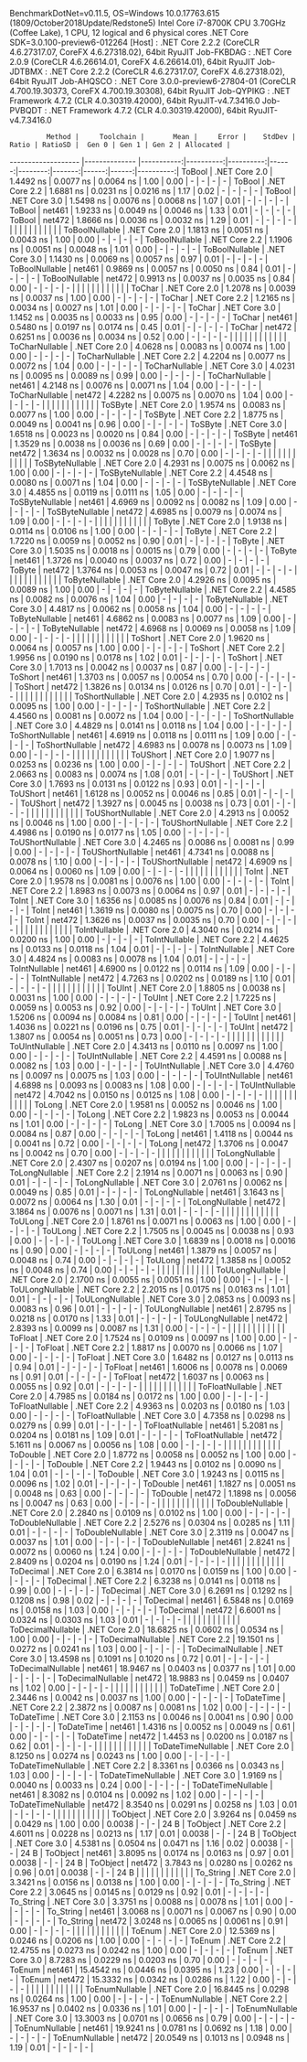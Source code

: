 
BenchmarkDotNet=v0.11.5, OS=Windows 10.0.17763.615 (1809/October2018Update/Redstone5)
Intel Core i7-8700K CPU 3.70GHz (Coffee Lake), 1 CPU, 12 logical and 6 physical cores
.NET Core SDK=3.0.100-preview6-012264
  [Host]     : .NET Core 2.2.2 (CoreCLR 4.6.27317.07, CoreFX 4.6.27318.02), 64bit RyuJIT
  Job-FKBDAG : .NET Core 2.0.9 (CoreCLR 4.6.26614.01, CoreFX 4.6.26614.01), 64bit RyuJIT
  Job-JDTBMX : .NET Core 2.2.2 (CoreCLR 4.6.27317.07, CoreFX 4.6.27318.02), 64bit RyuJIT
  Job-AHQSCO : .NET Core 3.0.0-preview6-27804-01 (CoreCLR 4.700.19.30373, CoreFX 4.700.19.30308), 64bit RyuJIT
  Job-QYPIKG : .NET Framework 4.7.2 (CLR 4.0.30319.42000), 64bit RyuJIT-v4.7.3416.0
  Job-PVBQDT : .NET Framework 4.7.2 (CLR 4.0.30319.42000), 64bit RyuJIT-v4.7.3416.0


             Method |     Toolchain |       Mean |     Error |    StdDev | Ratio | RatioSD |  Gen 0 | Gen 1 | Gen 2 | Allocated |
------------------- |-------------- |-----------:|----------:|----------:|------:|--------:|-------:|------:|------:|----------:|
             ToBool | .NET Core 2.0 |  1.4492 ns | 0.0077 ns | 0.0064 ns |  1.00 |    0.00 |      - |     - |     - |         - |
             ToBool | .NET Core 2.2 |  1.6881 ns | 0.0231 ns | 0.0216 ns |  1.17 |    0.02 |      - |     - |     - |         - |
             ToBool | .NET Core 3.0 |  1.5498 ns | 0.0076 ns | 0.0068 ns |  1.07 |    0.01 |      - |     - |     - |         - |
             ToBool |        net461 |  1.9233 ns | 0.0049 ns | 0.0046 ns |  1.33 |    0.01 |      - |     - |     - |         - |
             ToBool |        net472 |  1.8666 ns | 0.0036 ns | 0.0032 ns |  1.29 |    0.01 |      - |     - |     - |         - |
                    |               |            |           |           |       |         |        |       |       |           |
     ToBoolNullable | .NET Core 2.0 |  1.1813 ns | 0.0051 ns | 0.0043 ns |  1.00 |    0.00 |      - |     - |     - |         - |
     ToBoolNullable | .NET Core 2.2 |  1.1906 ns | 0.0051 ns | 0.0048 ns |  1.01 |    0.00 |      - |     - |     - |         - |
     ToBoolNullable | .NET Core 3.0 |  1.1430 ns | 0.0069 ns | 0.0057 ns |  0.97 |    0.01 |      - |     - |     - |         - |
     ToBoolNullable |        net461 |  0.9869 ns | 0.0057 ns | 0.0050 ns |  0.84 |    0.01 |      - |     - |     - |         - |
     ToBoolNullable |        net472 |  0.9913 ns | 0.0037 ns | 0.0035 ns |  0.84 |    0.00 |      - |     - |     - |         - |
                    |               |            |           |           |       |         |        |       |       |           |
             ToChar | .NET Core 2.0 |  1.2078 ns | 0.0039 ns | 0.0037 ns |  1.00 |    0.00 |      - |     - |     - |         - |
             ToChar | .NET Core 2.2 |  1.2165 ns | 0.0034 ns | 0.0027 ns |  1.01 |    0.00 |      - |     - |     - |         - |
             ToChar | .NET Core 3.0 |  1.1452 ns | 0.0035 ns | 0.0033 ns |  0.95 |    0.00 |      - |     - |     - |         - |
             ToChar |        net461 |  0.5480 ns | 0.0197 ns | 0.0174 ns |  0.45 |    0.01 |      - |     - |     - |         - |
             ToChar |        net472 |  0.6251 ns | 0.0036 ns | 0.0034 ns |  0.52 |    0.00 |      - |     - |     - |         - |
                    |               |            |           |           |       |         |        |       |       |           |
     ToCharNullable | .NET Core 2.0 |  4.0628 ns | 0.0083 ns | 0.0074 ns |  1.00 |    0.00 |      - |     - |     - |         - |
     ToCharNullable | .NET Core 2.2 |  4.2204 ns | 0.0077 ns | 0.0072 ns |  1.04 |    0.00 |      - |     - |     - |         - |
     ToCharNullable | .NET Core 3.0 |  4.0231 ns | 0.0095 ns | 0.0089 ns |  0.99 |    0.00 |      - |     - |     - |         - |
     ToCharNullable |        net461 |  4.2148 ns | 0.0076 ns | 0.0071 ns |  1.04 |    0.00 |      - |     - |     - |         - |
     ToCharNullable |        net472 |  4.2282 ns | 0.0075 ns | 0.0070 ns |  1.04 |    0.00 |      - |     - |     - |         - |
                    |               |            |           |           |       |         |        |       |       |           |
            ToSByte | .NET Core 2.0 |  1.9574 ns | 0.0083 ns | 0.0077 ns |  1.00 |    0.00 |      - |     - |     - |         - |
            ToSByte | .NET Core 2.2 |  1.8775 ns | 0.0049 ns | 0.0041 ns |  0.96 |    0.00 |      - |     - |     - |         - |
            ToSByte | .NET Core 3.0 |  1.6518 ns | 0.0023 ns | 0.0020 ns |  0.84 |    0.00 |      - |     - |     - |         - |
            ToSByte |        net461 |  1.3529 ns | 0.0038 ns | 0.0036 ns |  0.69 |    0.00 |      - |     - |     - |         - |
            ToSByte |        net472 |  1.3634 ns | 0.0032 ns | 0.0028 ns |  0.70 |    0.00 |      - |     - |     - |         - |
                    |               |            |           |           |       |         |        |       |       |           |
    ToSByteNullable | .NET Core 2.0 |  4.2931 ns | 0.0075 ns | 0.0062 ns |  1.00 |    0.00 |      - |     - |     - |         - |
    ToSByteNullable | .NET Core 2.2 |  4.4548 ns | 0.0080 ns | 0.0071 ns |  1.04 |    0.00 |      - |     - |     - |         - |
    ToSByteNullable | .NET Core 3.0 |  4.4855 ns | 0.0119 ns | 0.0111 ns |  1.05 |    0.00 |      - |     - |     - |         - |
    ToSByteNullable |        net461 |  4.6969 ns | 0.0092 ns | 0.0082 ns |  1.09 |    0.00 |      - |     - |     - |         - |
    ToSByteNullable |        net472 |  4.6985 ns | 0.0079 ns | 0.0074 ns |  1.09 |    0.00 |      - |     - |     - |         - |
                    |               |            |           |           |       |         |        |       |       |           |
             ToByte | .NET Core 2.0 |  1.9138 ns | 0.0114 ns | 0.0106 ns |  1.00 |    0.00 |      - |     - |     - |         - |
             ToByte | .NET Core 2.2 |  1.7220 ns | 0.0059 ns | 0.0052 ns |  0.90 |    0.01 |      - |     - |     - |         - |
             ToByte | .NET Core 3.0 |  1.5035 ns | 0.0018 ns | 0.0015 ns |  0.79 |    0.00 |      - |     - |     - |         - |
             ToByte |        net461 |  1.3726 ns | 0.0040 ns | 0.0037 ns |  0.72 |    0.00 |      - |     - |     - |         - |
             ToByte |        net472 |  1.3764 ns | 0.0053 ns | 0.0047 ns |  0.72 |    0.01 |      - |     - |     - |         - |
                    |               |            |           |           |       |         |        |       |       |           |
     ToByteNullable | .NET Core 2.0 |  4.2926 ns | 0.0095 ns | 0.0089 ns |  1.00 |    0.00 |      - |     - |     - |         - |
     ToByteNullable | .NET Core 2.2 |  4.4585 ns | 0.0082 ns | 0.0076 ns |  1.04 |    0.00 |      - |     - |     - |         - |
     ToByteNullable | .NET Core 3.0 |  4.4817 ns | 0.0062 ns | 0.0058 ns |  1.04 |    0.00 |      - |     - |     - |         - |
     ToByteNullable |        net461 |  4.6862 ns | 0.0083 ns | 0.0077 ns |  1.09 |    0.00 |      - |     - |     - |         - |
     ToByteNullable |        net472 |  4.6968 ns | 0.0069 ns | 0.0058 ns |  1.09 |    0.00 |      - |     - |     - |         - |
                    |               |            |           |           |       |         |        |       |       |           |
            ToShort | .NET Core 2.0 |  1.9620 ns | 0.0064 ns | 0.0057 ns |  1.00 |    0.00 |      - |     - |     - |         - |
            ToShort | .NET Core 2.2 |  1.9956 ns | 0.0190 ns | 0.0178 ns |  1.02 |    0.01 |      - |     - |     - |         - |
            ToShort | .NET Core 3.0 |  1.7013 ns | 0.0042 ns | 0.0037 ns |  0.87 |    0.00 |      - |     - |     - |         - |
            ToShort |        net461 |  1.3703 ns | 0.0057 ns | 0.0054 ns |  0.70 |    0.00 |      - |     - |     - |         - |
            ToShort |        net472 |  1.3826 ns | 0.0134 ns | 0.0126 ns |  0.70 |    0.01 |      - |     - |     - |         - |
                    |               |            |           |           |       |         |        |       |       |           |
    ToShortNullable | .NET Core 2.0 |  4.2935 ns | 0.0102 ns | 0.0095 ns |  1.00 |    0.00 |      - |     - |     - |         - |
    ToShortNullable | .NET Core 2.2 |  4.4560 ns | 0.0081 ns | 0.0072 ns |  1.04 |    0.00 |      - |     - |     - |         - |
    ToShortNullable | .NET Core 3.0 |  4.4829 ns | 0.0141 ns | 0.0118 ns |  1.04 |    0.00 |      - |     - |     - |         - |
    ToShortNullable |        net461 |  4.6919 ns | 0.0118 ns | 0.0111 ns |  1.09 |    0.00 |      - |     - |     - |         - |
    ToShortNullable |        net472 |  4.6983 ns | 0.0078 ns | 0.0073 ns |  1.09 |    0.00 |      - |     - |     - |         - |
                    |               |            |           |           |       |         |        |       |       |           |
           ToUShort | .NET Core 2.0 |  1.9077 ns | 0.0253 ns | 0.0236 ns |  1.00 |    0.00 |      - |     - |     - |         - |
           ToUShort | .NET Core 2.2 |  2.0663 ns | 0.0083 ns | 0.0074 ns |  1.08 |    0.01 |      - |     - |     - |         - |
           ToUShort | .NET Core 3.0 |  1.7693 ns | 0.0131 ns | 0.0122 ns |  0.93 |    0.01 |      - |     - |     - |         - |
           ToUShort |        net461 |  1.6128 ns | 0.0052 ns | 0.0046 ns |  0.85 |    0.01 |      - |     - |     - |         - |
           ToUShort |        net472 |  1.3927 ns | 0.0045 ns | 0.0038 ns |  0.73 |    0.01 |      - |     - |     - |         - |
                    |               |            |           |           |       |         |        |       |       |           |
   ToUShortNullable | .NET Core 2.0 |  4.2913 ns | 0.0052 ns | 0.0046 ns |  1.00 |    0.00 |      - |     - |     - |         - |
   ToUShortNullable | .NET Core 2.2 |  4.4986 ns | 0.0190 ns | 0.0177 ns |  1.05 |    0.00 |      - |     - |     - |         - |
   ToUShortNullable | .NET Core 3.0 |  4.2465 ns | 0.0086 ns | 0.0081 ns |  0.99 |    0.00 |      - |     - |     - |         - |
   ToUShortNullable |        net461 |  4.7341 ns | 0.0088 ns | 0.0078 ns |  1.10 |    0.00 |      - |     - |     - |         - |
   ToUShortNullable |        net472 |  4.6909 ns | 0.0064 ns | 0.0060 ns |  1.09 |    0.00 |      - |     - |     - |         - |
                    |               |            |           |           |       |         |        |       |       |           |
              ToInt | .NET Core 2.0 |  1.9578 ns | 0.0081 ns | 0.0076 ns |  1.00 |    0.00 |      - |     - |     - |         - |
              ToInt | .NET Core 2.2 |  1.8983 ns | 0.0073 ns | 0.0064 ns |  0.97 |    0.01 |      - |     - |     - |         - |
              ToInt | .NET Core 3.0 |  1.6356 ns | 0.0085 ns | 0.0076 ns |  0.84 |    0.01 |      - |     - |     - |         - |
              ToInt |        net461 |  1.3619 ns | 0.0080 ns | 0.0075 ns |  0.70 |    0.00 |      - |     - |     - |         - |
              ToInt |        net472 |  1.3626 ns | 0.0037 ns | 0.0035 ns |  0.70 |    0.00 |      - |     - |     - |         - |
                    |               |            |           |           |       |         |        |       |       |           |
      ToIntNullable | .NET Core 2.0 |  4.3040 ns | 0.0214 ns | 0.0200 ns |  1.00 |    0.00 |      - |     - |     - |         - |
      ToIntNullable | .NET Core 2.2 |  4.4625 ns | 0.0133 ns | 0.0118 ns |  1.04 |    0.01 |      - |     - |     - |         - |
      ToIntNullable | .NET Core 3.0 |  4.4824 ns | 0.0083 ns | 0.0078 ns |  1.04 |    0.01 |      - |     - |     - |         - |
      ToIntNullable |        net461 |  4.6900 ns | 0.0122 ns | 0.0114 ns |  1.09 |    0.00 |      - |     - |     - |         - |
      ToIntNullable |        net472 |  4.7263 ns | 0.0202 ns | 0.0189 ns |  1.10 |    0.01 |      - |     - |     - |         - |
                    |               |            |           |           |       |         |        |       |       |           |
             ToUInt | .NET Core 2.0 |  1.8805 ns | 0.0038 ns | 0.0031 ns |  1.00 |    0.00 |      - |     - |     - |         - |
             ToUInt | .NET Core 2.2 |  1.7225 ns | 0.0059 ns | 0.0053 ns |  0.92 |    0.00 |      - |     - |     - |         - |
             ToUInt | .NET Core 3.0 |  1.5206 ns | 0.0094 ns | 0.0084 ns |  0.81 |    0.00 |      - |     - |     - |         - |
             ToUInt |        net461 |  1.4036 ns | 0.0221 ns | 0.0196 ns |  0.75 |    0.01 |      - |     - |     - |         - |
             ToUInt |        net472 |  1.3807 ns | 0.0054 ns | 0.0051 ns |  0.73 |    0.00 |      - |     - |     - |         - |
                    |               |            |           |           |       |         |        |       |       |           |
     ToUIntNullable | .NET Core 2.0 |  4.3413 ns | 0.0110 ns | 0.0097 ns |  1.00 |    0.00 |      - |     - |     - |         - |
     ToUIntNullable | .NET Core 2.2 |  4.4591 ns | 0.0088 ns | 0.0082 ns |  1.03 |    0.00 |      - |     - |     - |         - |
     ToUIntNullable | .NET Core 3.0 |  4.4760 ns | 0.0097 ns | 0.0075 ns |  1.03 |    0.00 |      - |     - |     - |         - |
     ToUIntNullable |        net461 |  4.6898 ns | 0.0093 ns | 0.0083 ns |  1.08 |    0.00 |      - |     - |     - |         - |
     ToUIntNullable |        net472 |  4.7042 ns | 0.0150 ns | 0.0125 ns |  1.08 |    0.00 |      - |     - |     - |         - |
                    |               |            |           |           |       |         |        |       |       |           |
             ToLong | .NET Core 2.0 |  1.9581 ns | 0.0052 ns | 0.0046 ns |  1.00 |    0.00 |      - |     - |     - |         - |
             ToLong | .NET Core 2.2 |  1.9823 ns | 0.0053 ns | 0.0044 ns |  1.01 |    0.00 |      - |     - |     - |         - |
             ToLong | .NET Core 3.0 |  1.7005 ns | 0.0094 ns | 0.0084 ns |  0.87 |    0.00 |      - |     - |     - |         - |
             ToLong |        net461 |  1.4118 ns | 0.0044 ns | 0.0041 ns |  0.72 |    0.00 |      - |     - |     - |         - |
             ToLong |        net472 |  1.3706 ns | 0.0047 ns | 0.0042 ns |  0.70 |    0.00 |      - |     - |     - |         - |
                    |               |            |           |           |       |         |        |       |       |           |
     ToLongNullable | .NET Core 2.0 |  2.4307 ns | 0.0207 ns | 0.0194 ns |  1.00 |    0.00 |      - |     - |     - |         - |
     ToLongNullable | .NET Core 2.2 |  2.1914 ns | 0.0071 ns | 0.0063 ns |  0.90 |    0.01 |      - |     - |     - |         - |
     ToLongNullable | .NET Core 3.0 |  2.0761 ns | 0.0062 ns | 0.0049 ns |  0.85 |    0.01 |      - |     - |     - |         - |
     ToLongNullable |        net461 |  3.1643 ns | 0.0072 ns | 0.0064 ns |  1.30 |    0.01 |      - |     - |     - |         - |
     ToLongNullable |        net472 |  3.1864 ns | 0.0076 ns | 0.0071 ns |  1.31 |    0.01 |      - |     - |     - |         - |
                    |               |            |           |           |       |         |        |       |       |           |
            ToULong | .NET Core 2.0 |  1.8761 ns | 0.0071 ns | 0.0063 ns |  1.00 |    0.00 |      - |     - |     - |         - |
            ToULong | .NET Core 2.2 |  1.7505 ns | 0.0045 ns | 0.0038 ns |  0.93 |    0.00 |      - |     - |     - |         - |
            ToULong | .NET Core 3.0 |  1.6839 ns | 0.0018 ns | 0.0016 ns |  0.90 |    0.00 |      - |     - |     - |         - |
            ToULong |        net461 |  1.3879 ns | 0.0057 ns | 0.0048 ns |  0.74 |    0.00 |      - |     - |     - |         - |
            ToULong |        net472 |  1.3858 ns | 0.0052 ns | 0.0048 ns |  0.74 |    0.00 |      - |     - |     - |         - |
                    |               |            |           |           |       |         |        |       |       |           |
    ToULongNullable | .NET Core 2.0 |  2.1700 ns | 0.0055 ns | 0.0051 ns |  1.00 |    0.00 |      - |     - |     - |         - |
    ToULongNullable | .NET Core 2.2 |  2.2015 ns | 0.0175 ns | 0.0163 ns |  1.01 |    0.01 |      - |     - |     - |         - |
    ToULongNullable | .NET Core 3.0 |  2.0853 ns | 0.0093 ns | 0.0083 ns |  0.96 |    0.01 |      - |     - |     - |         - |
    ToULongNullable |        net461 |  2.8795 ns | 0.0218 ns | 0.0170 ns |  1.33 |    0.01 |      - |     - |     - |         - |
    ToULongNullable |        net472 |  2.8393 ns | 0.0099 ns | 0.0087 ns |  1.31 |    0.00 |      - |     - |     - |         - |
                    |               |            |           |           |       |         |        |       |       |           |
            ToFloat | .NET Core 2.0 |  1.7524 ns | 0.0109 ns | 0.0097 ns |  1.00 |    0.00 |      - |     - |     - |         - |
            ToFloat | .NET Core 2.2 |  1.8817 ns | 0.0070 ns | 0.0066 ns |  1.07 |    0.00 |      - |     - |     - |         - |
            ToFloat | .NET Core 3.0 |  1.6482 ns | 0.0127 ns | 0.0113 ns |  0.94 |    0.01 |      - |     - |     - |         - |
            ToFloat |        net461 |  1.6006 ns | 0.0078 ns | 0.0069 ns |  0.91 |    0.01 |      - |     - |     - |         - |
            ToFloat |        net472 |  1.6037 ns | 0.0063 ns | 0.0055 ns |  0.92 |    0.01 |      - |     - |     - |         - |
                    |               |            |           |           |       |         |        |       |       |           |
    ToFloatNullable | .NET Core 2.0 |  4.7985 ns | 0.0184 ns | 0.0172 ns |  1.00 |    0.00 |      - |     - |     - |         - |
    ToFloatNullable | .NET Core 2.2 |  4.9363 ns | 0.0203 ns | 0.0180 ns |  1.03 |    0.00 |      - |     - |     - |         - |
    ToFloatNullable | .NET Core 3.0 |  4.7358 ns | 0.0298 ns | 0.0279 ns |  0.99 |    0.01 |      - |     - |     - |         - |
    ToFloatNullable |        net461 |  5.2081 ns | 0.0204 ns | 0.0181 ns |  1.09 |    0.01 |      - |     - |     - |         - |
    ToFloatNullable |        net472 |  5.1611 ns | 0.0067 ns | 0.0056 ns |  1.08 |    0.00 |      - |     - |     - |         - |
                    |               |            |           |           |       |         |        |       |       |           |
           ToDouble | .NET Core 2.0 |  1.8772 ns | 0.0058 ns | 0.0052 ns |  1.00 |    0.00 |      - |     - |     - |         - |
           ToDouble | .NET Core 2.2 |  1.9443 ns | 0.0102 ns | 0.0090 ns |  1.04 |    0.01 |      - |     - |     - |         - |
           ToDouble | .NET Core 3.0 |  1.9243 ns | 0.0115 ns | 0.0096 ns |  1.02 |    0.01 |      - |     - |     - |         - |
           ToDouble |        net461 |  1.1827 ns | 0.0051 ns | 0.0048 ns |  0.63 |    0.00 |      - |     - |     - |         - |
           ToDouble |        net472 |  1.1898 ns | 0.0056 ns | 0.0047 ns |  0.63 |    0.00 |      - |     - |     - |         - |
                    |               |            |           |           |       |         |        |       |       |           |
   ToDoubleNullable | .NET Core 2.0 |  2.2840 ns | 0.0109 ns | 0.0102 ns |  1.00 |    0.00 |      - |     - |     - |         - |
   ToDoubleNullable | .NET Core 2.2 |  2.5276 ns | 0.0304 ns | 0.0285 ns |  1.11 |    0.01 |      - |     - |     - |         - |
   ToDoubleNullable | .NET Core 3.0 |  2.3119 ns | 0.0047 ns | 0.0037 ns |  1.01 |    0.00 |      - |     - |     - |         - |
   ToDoubleNullable |        net461 |  2.8241 ns | 0.0072 ns | 0.0060 ns |  1.24 |    0.00 |      - |     - |     - |         - |
   ToDoubleNullable |        net472 |  2.8409 ns | 0.0204 ns | 0.0190 ns |  1.24 |    0.01 |      - |     - |     - |         - |
                    |               |            |           |           |       |         |        |       |       |           |
          ToDecimal | .NET Core 2.0 |  6.3814 ns | 0.0170 ns | 0.0159 ns |  1.00 |    0.00 |      - |     - |     - |         - |
          ToDecimal | .NET Core 2.2 |  6.3238 ns | 0.0141 ns | 0.0118 ns |  0.99 |    0.00 |      - |     - |     - |         - |
          ToDecimal | .NET Core 3.0 |  6.2691 ns | 0.1292 ns | 0.1208 ns |  0.98 |    0.02 |      - |     - |     - |         - |
          ToDecimal |        net461 |  6.5848 ns | 0.0169 ns | 0.0158 ns |  1.03 |    0.00 |      - |     - |     - |         - |
          ToDecimal |        net472 |  6.6001 ns | 0.0324 ns | 0.0303 ns |  1.03 |    0.01 |      - |     - |     - |         - |
                    |               |            |           |           |       |         |        |       |       |           |
  ToDecimalNullable | .NET Core 2.0 | 18.6825 ns | 0.0602 ns | 0.0534 ns |  1.00 |    0.00 |      - |     - |     - |         - |
  ToDecimalNullable | .NET Core 2.2 | 19.1501 ns | 0.0272 ns | 0.0241 ns |  1.03 |    0.00 |      - |     - |     - |         - |
  ToDecimalNullable | .NET Core 3.0 | 13.4598 ns | 0.1091 ns | 0.1020 ns |  0.72 |    0.01 |      - |     - |     - |         - |
  ToDecimalNullable |        net461 | 18.9467 ns | 0.0403 ns | 0.0377 ns |  1.01 |    0.00 |      - |     - |     - |         - |
  ToDecimalNullable |        net472 | 18.9883 ns | 0.0459 ns | 0.0407 ns |  1.02 |    0.00 |      - |     - |     - |         - |
                    |               |            |           |           |       |         |        |       |       |           |
         ToDateTime | .NET Core 2.0 |  2.3446 ns | 0.0042 ns | 0.0037 ns |  1.00 |    0.00 |      - |     - |     - |         - |
         ToDateTime | .NET Core 2.2 |  2.3872 ns | 0.0087 ns | 0.0081 ns |  1.02 |    0.00 |      - |     - |     - |         - |
         ToDateTime | .NET Core 3.0 |  2.1153 ns | 0.0046 ns | 0.0041 ns |  0.90 |    0.00 |      - |     - |     - |         - |
         ToDateTime |        net461 |  1.4316 ns | 0.0052 ns | 0.0049 ns |  0.61 |    0.00 |      - |     - |     - |         - |
         ToDateTime |        net472 |  1.4453 ns | 0.0200 ns | 0.0187 ns |  0.62 |    0.01 |      - |     - |     - |         - |
                    |               |            |           |           |       |         |        |       |       |           |
 ToDateTimeNullable | .NET Core 2.0 |  8.1250 ns | 0.0274 ns | 0.0243 ns |  1.00 |    0.00 |      - |     - |     - |         - |
 ToDateTimeNullable | .NET Core 2.2 |  8.3361 ns | 0.0366 ns | 0.0343 ns |  1.03 |    0.00 |      - |     - |     - |         - |
 ToDateTimeNullable | .NET Core 3.0 |  1.9169 ns | 0.0040 ns | 0.0033 ns |  0.24 |    0.00 |      - |     - |     - |         - |
 ToDateTimeNullable |        net461 |  8.3082 ns | 0.0104 ns | 0.0092 ns |  1.02 |    0.00 |      - |     - |     - |         - |
 ToDateTimeNullable |        net472 |  8.3540 ns | 0.0291 ns | 0.0258 ns |  1.03 |    0.01 |      - |     - |     - |         - |
                    |               |            |           |           |       |         |        |       |       |           |
           ToObject | .NET Core 2.0 |  3.9264 ns | 0.0459 ns | 0.0429 ns |  1.00 |    0.00 | 0.0038 |     - |     - |      24 B |
           ToObject | .NET Core 2.2 |  4.6011 ns | 0.0228 ns | 0.0213 ns |  1.17 |    0.01 | 0.0038 |     - |     - |      24 B |
           ToObject | .NET Core 3.0 |  4.5381 ns | 0.0504 ns | 0.0471 ns |  1.16 |    0.02 | 0.0038 |     - |     - |      24 B |
           ToObject |        net461 |  3.8095 ns | 0.0174 ns | 0.0163 ns |  0.97 |    0.01 | 0.0038 |     - |     - |      24 B |
           ToObject |        net472 |  3.7843 ns | 0.0280 ns | 0.0262 ns |  0.96 |    0.01 | 0.0038 |     - |     - |      24 B |
                    |               |            |           |           |       |         |        |       |       |           |
          To_String | .NET Core 2.0 |  3.3421 ns | 0.0156 ns | 0.0138 ns |  1.00 |    0.00 |      - |     - |     - |         - |
          To_String | .NET Core 2.2 |  3.0645 ns | 0.0145 ns | 0.0129 ns |  0.92 |    0.01 |      - |     - |     - |         - |
          To_String | .NET Core 3.0 |  3.3751 ns | 0.0088 ns | 0.0078 ns |  1.01 |    0.00 |      - |     - |     - |         - |
          To_String |        net461 |  3.0068 ns | 0.0071 ns | 0.0067 ns |  0.90 |    0.00 |      - |     - |     - |         - |
          To_String |        net472 |  3.0248 ns | 0.0065 ns | 0.0061 ns |  0.91 |    0.00 |      - |     - |     - |         - |
                    |               |            |           |           |       |         |        |       |       |           |
             ToEnum | .NET Core 2.0 | 12.5369 ns | 0.0246 ns | 0.0206 ns |  1.00 |    0.00 |      - |     - |     - |         - |
             ToEnum | .NET Core 2.2 | 12.4755 ns | 0.0273 ns | 0.0242 ns |  1.00 |    0.00 |      - |     - |     - |         - |
             ToEnum | .NET Core 3.0 |  8.7283 ns | 0.0229 ns | 0.0203 ns |  0.70 |    0.00 |      - |     - |     - |         - |
             ToEnum |        net461 | 15.4542 ns | 0.0446 ns | 0.0395 ns |  1.23 |    0.00 |      - |     - |     - |         - |
             ToEnum |        net472 | 15.3332 ns | 0.0342 ns | 0.0286 ns |  1.22 |    0.00 |      - |     - |     - |         - |
                    |               |            |           |           |       |         |        |       |       |           |
     ToEnumNullable | .NET Core 2.0 | 16.8445 ns | 0.0298 ns | 0.0264 ns |  1.00 |    0.00 |      - |     - |     - |         - |
     ToEnumNullable | .NET Core 2.2 | 16.9537 ns | 0.0402 ns | 0.0336 ns |  1.01 |    0.00 |      - |     - |     - |         - |
     ToEnumNullable | .NET Core 3.0 | 13.3003 ns | 0.0701 ns | 0.0656 ns |  0.79 |    0.00 |      - |     - |     - |         - |
     ToEnumNullable |        net461 | 19.9241 ns | 0.0781 ns | 0.0692 ns |  1.18 |    0.00 |      - |     - |     - |         - |
     ToEnumNullable |        net472 | 20.0549 ns | 0.1013 ns | 0.0948 ns |  1.19 |    0.01 |      - |     - |     - |         - |
